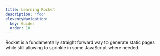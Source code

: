 ```yaml
---
title: Learning Rocket
description: 'foo'
eleventyNavigation:
  key: Guides
  order: 10
---
```


Rocket is a fundamentally straight forward way to generate static pages while still allowing to sprinkle in some JavaScript where needed.
